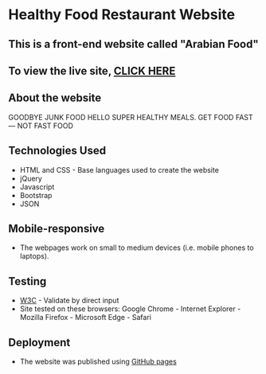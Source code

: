 # Healthy Food Restaurant Website

## This is a front-end website called "Arabian Food"

## To view the live site, [CLICK HERE](https://abdoelsaih.github.io/Healthy-Food-Restaurant-Project/index.html)

## About the website
GOODBYE JUNK FOOD HELLO SUPER HEALTHY MEALS.
GET FOOD FAST — NOT FAST FOOD



## Technologies Used
- HTML and CSS - Base languages used to create the website
- jQuery
- Javascript
- Bootstrap
- JSON

## Mobile-responsive
- The webpages work on small to medium devices (i.e. mobile phones to laptops).

## Testing
- [W3C](http://validator.w3.org/#validate_by_uri) - Validate by direct input
- Site tested on these browsers: Google Chrome - Internet Explorer - Mozilla Firefox - Microsoft Edge - Safari

## Deployment
- The website was published using [GitHub pages](https://abdoelsaih.github.io/Healthy-Food-Restaurant-Project/index.html)
